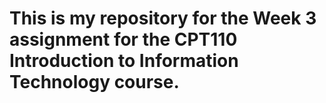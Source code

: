 # This is my repository for the Week 3 assignment for the CPT110 Introduction to Information Technology course.
